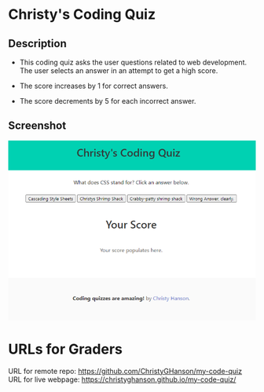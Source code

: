 # Christy's Coding Quiz

## Description 

* This coding quiz asks the user questions related to web development. The user selects an answer in an attempt to get a high score. 

* The score increases by 1 for correct answers.
* The score decrements by 5 for each incorrect answer.

## Screenshot
![screenshot](assets/images/coding-quiz-screenshot.png)

# URLs for Graders
URL for remote repo: https://github.com/ChristyGHanson/my-code-quiz
URL for live webpage: https://christyghanson.github.io/my-code-quiz/



